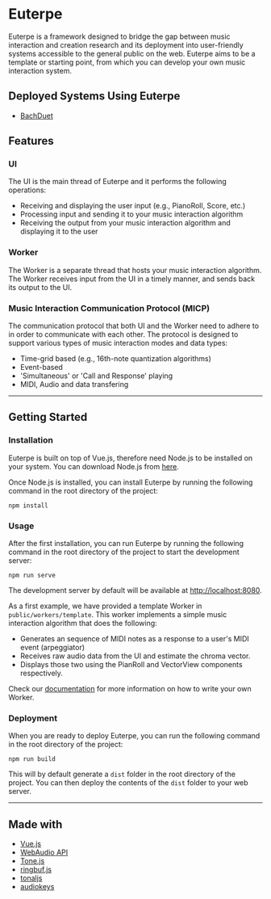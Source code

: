 # Euterpe
Euterpe is a framework designed to bridge the gap between music interaction and creation research and its deployment into user-friendly systems accessible to the general public on the web. Euterpe aims to be a template or starting point, from which you can develop your own music interaction system.

## Deployed Systems Using Euterpe
- [BachDuet](https://bachduet.com)

## Features
<!-- Euterpe was designed to support various music interaction modes. There are two main entities involved within Euterpe: -->
<!-- The main components of Euterpe are: -->

### UI 
    
The UI is the main thread of Euterpe and it performs the following operations:
- Receiving and displaying the user input (e.g., PianoRoll, Score, etc.)
- Processing input and sending it to your music interaction algorithm
- Receiving the output from your music interaction algorithm and displaying it to the user

### Worker 

The Worker is a separate thread that hosts your music interaction algorithm.
The Worker receives input from the UI in a timely manner, and sends back its output to the UI.
    
### Music Interaction Communication Protocol (MICP)

The communication protocol that both UI and the Worker need to adhere to in order to communicate with each other. The protocol is designed to support various types of music interaction modes and data types:
- Time-grid based (e.g., 16th-note quantization algorithms)
- Event-based
- 'Simultaneous' or 'Call and Response' playing
- MIDI, Audio and data transfering
---
## Getting Started
### Installation
Euterpe is built on top of Vue.js, therefore need Node.js to be installed on your system. You can download Node.js from [here](https://nodejs.org/en/download/).

Once Node.js is installed, you can install Euterpe by running the following command in the root directory of the project:

    npm install

### Usage
After the first installation, you can run Euterpe by running the following command in the root directory of the project to start the development server:

    npm run serve

 The development server by default will be available at [http://localhost:8080](http://localhost:8080).

As a first example, we have provided a template Worker in `public/workers/template`. This worker implements a simple music interaction algorithm that does the following:
- Generates an sequence of MIDI notes as a response to a user's MIDI event (arpeggiator)
- Receives raw audio data from the UI and estimate the chroma vector.
- Displays those two using the PianRoll and VectorView components respectively.

Check our [documentation](Documentation.md) for more information on how to write your own Worker.

### Deployment

When you are ready to deploy Euterpe, you can run the following command in the root directory of the project:

    npm run build

This will by default generate a `dist` folder in the root directory of the project. You can then deploy the contents of the `dist` folder to your web server.

---
## Made with 
- [Vue.js](https://vuejs.org/)
- [WebAudio API](https://developer.mozilla.org/en-US/docs/Web/API/Web_Audio_API)
- [Tone.js](https://tonejs.github.io/)
- [ringbuf.js](https://github.com/padenot/ringbuf.js/)
- [tonaljs](tonaljs)
- [audiokeys](https://github.com/kylestetz/AudioKeys)